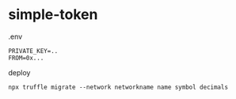 # simple-token

.env
```
PRIVATE_KEY=..
FROM=0x...
```

deploy
```
npx truffle migrate --network networkname name symbol decimals
```